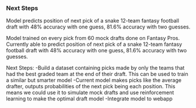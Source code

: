 ### Next Steps



Model predicts position of next pick of a snake 12-team fantasy football draft with 48% accuracy with one guess, 81.6% accuracy with two guesses.

Model trained on every pick from 60 mock drafts done on Fantasy Pros. Currently able to predict position of next pick of a snake 12-team fantasy football draft with 48% accuracy with one guess, 81.6% accuracy with two guesses.

Next Steps:
-Build a dataset containing picks made by only the teams that had the best graded team at the end of their
draft. This can be used to train a similar but smarter model 
-Current model makes picks like the average drafter, outputs probabilities of the next pick being each position. This means we could use it to simulate mock drafts and use reinforcement learning to make the 
optimal draft model 
-Integrate model to webapp